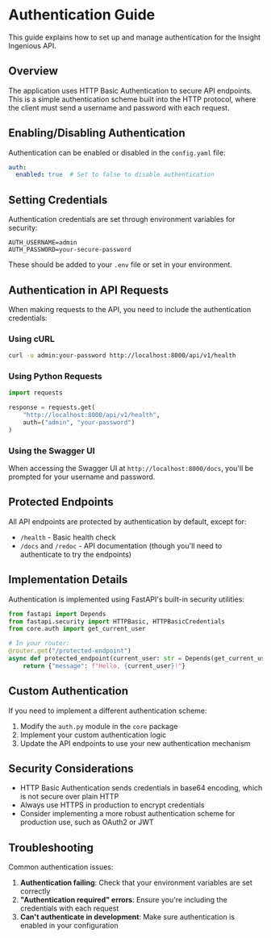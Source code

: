 # Authentication Guide

This guide explains how to set up and manage authentication for the Insight Ingenious API.

## Overview

The application uses HTTP Basic Authentication to secure API endpoints. This is a simple authentication scheme built into the HTTP protocol, where the client must send a username and password with each request.

## Enabling/Disabling Authentication

Authentication can be enabled or disabled in the `config.yaml` file:

```yaml
auth:
  enabled: true  # Set to false to disable authentication
```

## Setting Credentials

Authentication credentials are set through environment variables for security:

```
AUTH_USERNAME=admin
AUTH_PASSWORD=your-secure-password
```

These should be added to your `.env` file or set in your environment.

## Authentication in API Requests

When making requests to the API, you need to include the authentication credentials:

### Using cURL

```bash
curl -u admin:your-password http://localhost:8000/api/v1/health
```

### Using Python Requests

```python
import requests

response = requests.get(
    "http://localhost:8000/api/v1/health",
    auth=("admin", "your-password")
)
```

### Using the Swagger UI

When accessing the Swagger UI at `http://localhost:8000/docs`, you'll be prompted for your username and password.

## Protected Endpoints

All API endpoints are protected by authentication by default, except for:

- `/health` - Basic health check
- `/docs` and `/redoc` - API documentation (though you'll need to authenticate to try the endpoints)

## Implementation Details

Authentication is implemented using FastAPI's built-in security utilities:

```python
from fastapi import Depends
from fastapi.security import HTTPBasic, HTTPBasicCredentials
from core.auth import get_current_user

# In your router:
@router.get("/protected-endpoint")
async def protected_endpoint(current_user: str = Depends(get_current_user)):
    return {"message": f"Hello, {current_user}!"}
```

## Custom Authentication

If you need to implement a different authentication scheme:

1. Modify the `auth.py` module in the `core` package
2. Implement your custom authentication logic
3. Update the API endpoints to use your new authentication mechanism

## Security Considerations

- HTTP Basic Authentication sends credentials in base64 encoding, which is not secure over plain HTTP
- Always use HTTPS in production to encrypt credentials
- Consider implementing a more robust authentication scheme for production use, such as OAuth2 or JWT

## Troubleshooting

Common authentication issues:

1. **Authentication failing**: Check that your environment variables are set correctly
2. **"Authentication required" errors**: Ensure you're including the credentials with each request
3. **Can't authenticate in development**: Make sure authentication is enabled in your configuration
